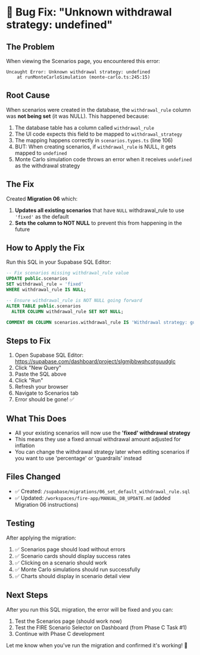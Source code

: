 # 🔧 Bug Fix: "Unknown withdrawal strategy: undefined"

## The Problem

When viewing the Scenarios page, you encountered this error:
```
Uncaught Error: Unknown withdrawal strategy: undefined
    at runMonteCarloSimulation (monte-carlo.ts:245:15)
```

## Root Cause

When scenarios were created in the database, the `withdrawal_rule` column was **not being set** (it was NULL). This happened because:

1. The database table has a column called `withdrawal_rule`
2. The UI code expects this field to be mapped to `withdrawal_strategy`
3. The mapping happens correctly in `scenarios.types.ts` (line 106)
4. BUT: When creating scenarios, if `withdrawal_rule` is NULL, it gets mapped to `undefined`
5. Monte Carlo simulation code throws an error when it receives `undefined` as the withdrawal strategy

## The Fix

Created **Migration 06** which:

1. **Updates all existing scenarios** that have `NULL` withdrawal_rule to use `'fixed'` as the default
2. **Sets the column to NOT NULL** to prevent this from happening in the future

## How to Apply the Fix

Run this SQL in your Supabase SQL Editor:

```sql
-- Fix scenarios missing withdrawal_rule value
UPDATE public.scenarios
SET withdrawal_rule = 'fixed'
WHERE withdrawal_rule IS NULL;

-- Ensure withdrawal_rule is NOT NULL going forward
ALTER TABLE public.scenarios 
  ALTER COLUMN withdrawal_rule SET NOT NULL;

COMMENT ON COLUMN scenarios.withdrawal_rule IS 'Withdrawal strategy: guardrails, fixed, or floorCeiling';
```

## Steps to Fix

1. Open Supabase SQL Editor: https://supabase.com/dashboard/project/slgmjbbwqhcqtguudglc
2. Click "New Query"
3. Paste the SQL above
4. Click "Run"
5. Refresh your browser
6. Navigate to Scenarios tab
7. Error should be gone! ✅

## What This Does

- All your existing scenarios will now use the **'fixed' withdrawal strategy**
- This means they use a fixed annual withdrawal amount adjusted for inflation
- You can change the withdrawal strategy later when editing scenarios if you want to use 'percentage' or 'guardrails' instead

## Files Changed

- ✅ Created: `/supabase/migrations/06_set_default_withdrawal_rule.sql`
- ✅ Updated: `/workspaces/fire-app/MANUAL_DB_UPDATE.md` (added Migration 06 instructions)

## Testing

After applying the migration:

1. ✅ Scenarios page should load without errors
2. ✅ Scenario cards should display success rates
3. ✅ Clicking on a scenario should work
4. ✅ Monte Carlo simulations should run successfully
5. ✅ Charts should display in scenario detail view

## Next Steps

After you run this SQL migration, the error will be fixed and you can:

1. Test the Scenarios page (should work now)
2. Test the FIRE Scenario Selector on Dashboard (from Phase C Task #1)
3. Continue with Phase C development

Let me know when you've run the migration and confirmed it's working! 🚀
